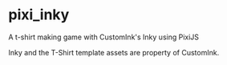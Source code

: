 # pixi_inky
A t-shirt making game with CustomInk's Inky using PixiJS

Inky and the T-Shirt template assets are property of CustomInk.